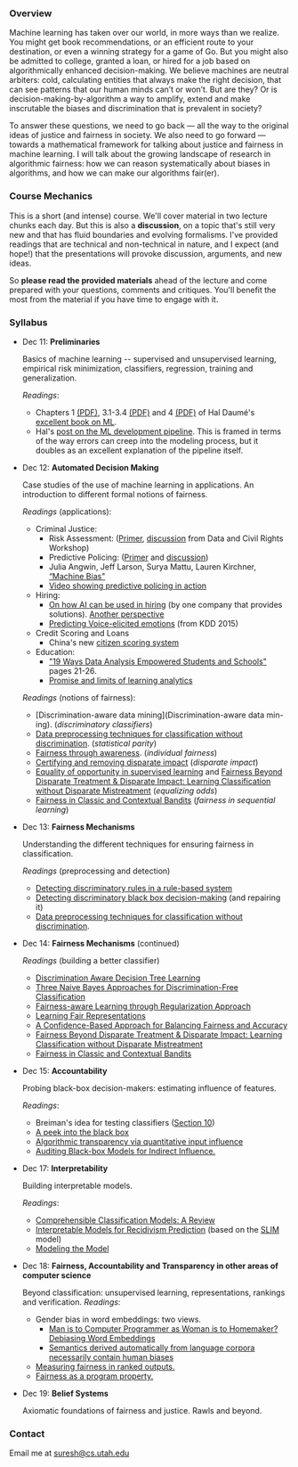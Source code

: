 ### Overview

Machine learning has taken over our world, in more ways than we realize. You might get book recommendations, or an efficient route to your destination, or even a winning strategy for a game of Go. But you might also be admitted to college, granted a loan, or hired for a job based on algorithmically enhanced decision-making. We believe machines are neutral arbiters: cold, calculating entities that always make the right decision, that can see patterns that our human minds can’t or won’t. But are they? Or is decision-making-by-algorithm a way to amplify, extend and make inscrutable the biases and discrimination that is prevalent in society?

To answer these questions, we need to go back — all the way to the original ideas of justice and fairness in society. We also need to go forward — towards a mathematical framework for talking about justice and fairness in machine learning. I will talk about the growing landscape of research in algorithmic fairness: how we can reason systematically about biases in algorithms, and how we can make our algorithms fair(er).

### Course Mechanics
This is a short (and intense) course. We'll cover material in two lecture chunks each day. But this is also a **discussion**, on a topic that's still very new and that has fluid boundaries and evolving formalisms. I've provided readings that are technical and non-technical in nature, and I expect (and hope!) that the presentations will provoke discussion, arguments, and new ideas. 

So **please read the provided materials** ahead of the lecture and come prepared with your questions, comments and critiques. You'll benefit the most from the material if you have time to engage with it. 

### Syllabus
*   Dec 11: **Preliminaries**

      Basics of machine learning -- supervised and unsupervised learning, empirical risk minimization, classifiers, regression, training and generalization. 

      *Readings*:
    * Chapters 1 [(PDF)](http://ciml.info/dl/v0_9/ciml-v0_9-ch01.pdf), 3.1-3.4 [(PDF)](http://ciml.info/dl/v0_9/ciml-v0_9-ch03.pdf) and 4 [(PDF)](http://ciml.info/dl/v0_9/ciml-v0_9-ch04.pdf) of Hal Daumé's [excellent book on ML](http://ciml.info). 
    * Hal's [post on the ML development pipeline](http://nlpers.blogspot.com/2016/08/debugging-machine-learning.html). This is framed in terms of the way errors can creep into the modeling process, but it doubles as an excellent explanation of the pipeline itself. 

*   Dec 12: **Automated Decision Making**

      Case studies of the use of machine learning in applications. An introduction to different formal notions of fairness.

      *Readings* (applications):
    * Criminal Justice:
      * Risk Assessment: ([Primer](http://www.datacivilrights.org/pubs/2015-1027/Courts_and_Predictive_Algorithms.pdf), [discussion](http://www.datacivilrights.org/pubs/2015-1027/WDN-Courts_and_Predictive_Algorithms.pdf) from Data and Civil Rights Workshop)
      * Predictive Policing: ([Primer](http://www.datacivilrights.org/pubs/2015-1027/Predictive_Policing.pdf) and [discussion](http://www.datacivilrights.org/pubs/2015-1027/WDN-Predictive_Policing.pdf))
      * Julia Angwin, Jeff Larson, Surya Mattu, Lauren Kirchner, [“Machine Bias"](https://www.propublica.org/article/machine-bias-risk-assessments-in-criminal-sentencing)
      * [Video showing predictive policing in action](http://fusion.net/story/283896/real-future-episode-12-predictive-policing/)
    * Hiring:
      * [On how AI can be used in hiring](http://venturebeat.com/2016/11/09/ai-is-helping-job-candidates-bypass-resume-bias-and-black-holes/) (by one company that provides solutions). [Another perspective](http://www.ca.com/us/rewrite/articles/application-economy/can-artificial-intelligence-find-the-perfect-hire.html) 
      * [Predicting Voice-elicited emotions](http://delivery.acm.org/10.1145/2790000/2788619/p1969-li.pdf?ip=71.195.244.110&id=2788619&acc=OA&key=4D4702B0C3E38B35%2E4D4702B0C3E38B35%2E4D4702B0C3E38B35%2E4037F4931E565B6B&CFID=872166982&CFTOKEN=74413255&__acm__=1480927397_b769b575e3f06e480d52f70766f3a596) (from KDD 2015)
    * Credit Scoring and Loans
      * China's new [citizen scoring system](https://www.washingtonpost.com/world/asia_pacific/chinas-plan-to-organize-its-whole-society-around-big-data-a-rating-for-everyone/2016/10/20/1cd0dd9c-9516-11e6-ae9d-0030ac1899cd_story.html?utm_term=.f8184eeef71d)
    * Education:
      * ["19 Ways Data Analysis Empowered Students and Schools"](https://fpf.org/wp-content/uploads/2016/03/Final_19Times-Data_Mar2016-1.pdf) pages 21-26.
      * [Promise and limits of learning analytics](http://www.chronicle.com.libproxy.ocean.edu:2048/article/This-Chart-Shows-the-Promise/234573)

    *Readings* (notions of fairness):
    * [Discrimination-aware data mining](Discrimination-aware data min- ing).  (*discriminatory classifiers*)
    * [Data preprocessing techniques for classification without discrimination](https://www.google.com/url?sa=t&rct=j&q=&esrc=s&source=web&cd=2&ved=0ahUKEwiLtYnNit7QAhWHiVQKHcUaAE8QFggkMAE&url=https%3A%2F%2Fpdfs.semanticscholar.org%2F1a43%2Fd5a8f3dd82a138c92911befba05ae98add27.pdf&usg=AFQjCNHwZ1vsGzJRLsbv4QoW-gLX3DIyCg&sig2=0TikurXGq184Xoqi7O6eMw).  (*statistical parity*)
    * [Fairness through awareness](https://arxiv.org/abs/1104.3913).  (*individual fairness*)
    * [Certifying and removing disparate impact](https://arxiv.org/abs/1412.3756) (*disparate impact*)
    * [Equality of opportunity in supervised learning](https://arxiv.org/abs/1610.02413) and [Fairness Beyond Disparate Treatment & Disparate Impact: Learning Classification without Disparate Mistreatment](https://arxiv.org/abs/1610.08452) (*equalizing odds*)
    * [Fairness in Classic and Contextual Bandits](https://papers.nips.cc/paper/6355-fairness-in-learning-classic-and-contextual-bandits.pdf) (*fairness in sequential learning*)

*   Dec 13: **Fairness Mechanisms**

      Understanding the different techniques for ensuring fairness in classification.

      *Readings* (preprocessing and detection)
    * [Detecting discriminatory rules in a rule-based system](http://pages.di.unipi.it/ruggieri/Papers/tkdd.pdf)
    * [Detecting discriminatory black box decision-making](https://arxiv.org/abs/1412.3756) (and repairing it)
    * [Data preprocessing techniques for classification without discrimination](https://www.google.com/url?sa=t&rct=j&q=&esrc=s&source=web&cd=2&ved=0ahUKEwiLtYnNit7QAhWHiVQKHcUaAE8QFggkMAE&url=https%3A%2F%2Fpdfs.semanticscholar.org%2F1a43%2Fd5a8f3dd82a138c92911befba05ae98add27.pdf&usg=AFQjCNHwZ1vsGzJRLsbv4QoW-gLX3DIyCg&sig2=0TikurXGq184Xoqi7O6eMw). 

*   Dec 14: **Fairness Mechanisms** (continued)

    *Readings* (building a better classifier)

    - [Discrimination Aware Decision Tree Learning](http://wwwis.win.tue.nl/~tcalders/pubs/ICDM2010KCP.pdf)
    - [Three Naive Bayes Approaches for Discrimination-Free Classification](https://pdfs.semanticscholar.org/a087/d3893af0276fe3b41924087670b03997f7af.pdf)
    - [Fairness-aware Learning through Regularization Approach](http://ieeexplore.ieee.org/document/6137441/)
    - [Learning Fair Representations](https://www.cs.toronto.edu/~toni/Papers/icml-final.pdf)
    - [A Confidence-Based Approach for Balancing Fairness and Accuracy](https://arxiv.org/abs/1601.05764)
    - [Fairness Beyond Disparate Treatment & Disparate Impact: Learning Classification without Disparate Mistreatment](https://arxiv.org/abs/1610.08452)
    - [Fairness in Classic and Contextual Bandits](https://papers.nips.cc/paper/6355-fairness-in-learning-classic-and-contextual-bandits.pdf)

*   Dec 15: **Accountability**

      Probing black-box decision-makers: estimating influence of features.

      *Readings*:
    * Breiman's idea for testing classifiers ([Section 10](https://www.stat.berkeley.edu/~breiman/randomforest2001.pdf))
    * [A peek into the black box](http://link.springer.com/article/10.1007/s10618-014-0368-8)
    * [Algorithmic transparency via quantitative input influence](https://www.andrew.cmu.edu/user/danupam/datta-sen-zick-oakland16.pdf)
    * [Auditing Black-box Models for Indirect Influence.](http://sorelle.friedler.net/papers/auditing_icdm_2016.pdf)

*   Dec 17: **Interpretability**

      Building interpretable models.

      *Readings*:
    * [Comprehensible Classification Models: A Review](http://www.kdd.org/exploration_files/V15-01-01-Freitas.pdf)
    * [Interpretable Models for Recidivism Prediction](https://arxiv.org/pdf/1503.07810v6.pdf) (based on the [SLIM](https://arxiv.org/abs/1405.4047) model)
    * [Modeling the Model](http://www.kdd.org/kdd2016/papers/files/rfp0573-ribeiroA.pdf)

*   Dec 18: **Fairness, Accountability and Transparency in other areas of computer science**

      Beyond classification: unsupervised learning, representations, rankings and verification.
      *Readings*:
    * Gender bias in word embeddings: two views. 
      * [Man is to Computer Programmer as Woman is to Homemaker? Debiasing Word Embeddings](https://arxiv.org/abs/1607.06520)
      * [Semantics derived automatically from language corpora necessarily contain human biases](http://randomwalker.info/publications/language-bias.pdf)
    * [Measuring fairness in ranked outputs.](https://arxiv.org/abs/1610.08559)
    * [Fairness as a program property.](https://arxiv.org/abs/1610.06067) 

*   Dec 19: **Belief Systems**

     Axiomatic foundations of fairness and justice. Rawls and beyond.

### Contact

Email me at [suresh@cs.utah.edu](mailto:suresh@cs.utah.edu)